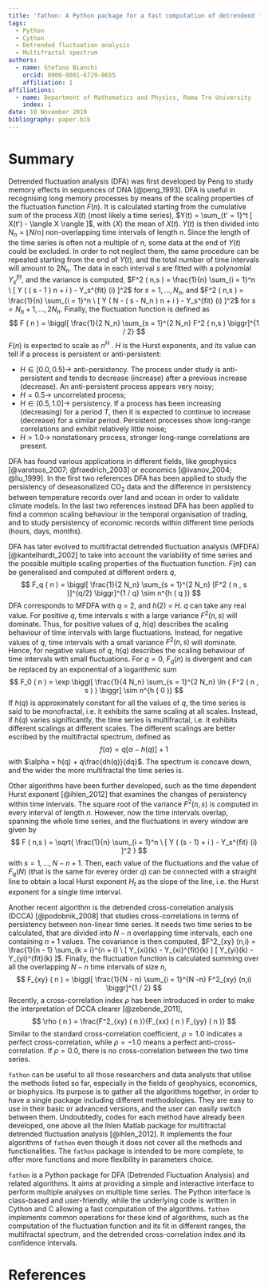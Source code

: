 ```yaml
---
title: 'fathon: A Python package for a fast computation of detrendend fluctuation analysis and related algorithms'
tags:
  - Python
  - Cython
  - Detrended fluctuation analysis
  - Multifractal spectrum
authors:
  - name: Stefano Bianchi
    orcid: 0000-0001-6729-8655
    affiliation: 1
affiliations:
  - name: Department of Mathematics and Physics, Roma Tre University
    index: 1
date: 10 November 2019
bibliography: paper.bib
---
```


# Summary

Detrended fluctuation analysis (DFA) was first developed by Peng to study memory effects in sequences of DNA [@peng_1993]. DFA is useful in recognising long memory processes by means of the scaling properties of the fluctuation function $F (n)$. It is calculated starting from the cumulative sum of the process $X(t)$ (most likely a time series), $Y(t) = \sum_{t' = 1}^t [ X(t') - \langle X \rangle ]$, with $\langle X \rangle$ the mean of $X(t)$. $Y(t)$ is then divided into $N_n = \lfloor N / n \rfloor$ non-overlapping time intervals of length $n$. Since the length of the time series is often not a multiple of $n$, some data at the end of $Y(t)$ could be excluded. In order to not neglect them, the same procedure can be repeated starting from the end of $Y(t)$, and the total number of time intervals will amount to $2N_n$. The data in each interval $s$ are fitted with a polynomial $Y_s^{fit}$, and the variance is computed, $F^2 ( n,s ) = \frac{1}{n} \sum_{i = 1}^n \ [ Y ( ( s - 1 ) n + i ) - Y_s^{fit} (i) ]^2$ for $s = 1, \dots , N_n$, and $F^2 ( n,s ) = \frac{1}{n} \sum_{i = 1}^n \  [ Y ( N - ( s - N_n ) n + i ) - Y_s^{fit} (i) ]^2$ for $s = N_n + 1, \dots , 2N_n$. Finally, the fluctuation function is defined as
$$
F ( n ) = \biggl[ \frac{1}{2 N_n} \sum_{s = 1}^{2 N_n} F^2 ( n,s ) \biggr]^{1 / 2}
$$
$F(n)$ is expected to scale as $n^H$ . $H$ is the Hurst exponents, and its value can tell if a process is persistent or anti-persistent:

- $H \in [0.0, 0.5) \rightarrow$ anti-persistency. The process under study is anti-persistent and tends to decrease (increase) after a previous increase (decrease). An anti-persistent process appears very noisy;
- $H = 0.5 \rightarrow$ uncorrelated process;
- $H \in (0.5, 1.0] \rightarrow$ persistency. If a process has been increasing (decreasing) for a period $T$, then it is expected to continue to increase (decrease) for a similar period. Persistent processes show long-range correlations and exhibit relatively little noise;
- $H > 1.0 \rightarrow$ nonstationary process, stronger long-range correlations are present.

DFA has found various applications in different fields, like geophysics [@varotsos_2007; @fraedrich_2003] or economics [@ivanov_2004; @liu_1999]. In the first two references DFA has been applied to study the persistency of deseasonalized CO$_2$ data and the difference in persistency between temperature records over land and ocean in order to validate climate models. In the last two references instead DFA has been applied to find a common scaling behaviour in the temporal organisation of trading, and to study persistency of economic records within different time periods (hours, days, months).

DFA has later evolved to multifractal detrended fluctuation analysis (MFDFA) [@kantelhardt_2002] to take into account the variability of time series and the possible multiple scaling properties of the fluctuation function. $F(n)$ can be generalised and computed at different orders $q$,
$$
F_q ( n ) = \biggl[ \frac{1}{2 N_n} \sum_{s = 1}^{2 N_n} [F^2 ( n , s )]^{q/2} \biggr]^{1 / q} \sim n^{h ( q )}
$$
DFA corresponds to MFDFA with $q$ = 2, and $h ( 2 )$ = $H$. $q$ can take any real value. For positive $q$, time intervals $s$ with a large variance $F^2 (n,s)$ will dominate. Thus, for positive values of $q$, $h(q)$ describes the scaling behaviour of time intervals with large fluctuations. Instead, for negative values of $q$, time intervals with a small variance $F^2 (n,s)$ will dominate. Hence, for negative values of $q$, $h(q)$ describes the scaling behaviour of time intervals with small fluctuations. For $q = 0$, $F_q(n)$ is divergent and can be replaced by an exponential of a logarithmic sum
$$
F_0 ( n ) = \exp \biggl[ \frac{1}{4 N_n} \sum_{s = 1}^{2 N_n} \ln ( F^2 ( n , s ) ) \biggr] \sim n^{h ( 0 )}
$$
If $h(q)$ is approximately constant for all the values of $q$, the time series is said to be monofractal, i.e. it exhibits the same scaling at all scales. Instead, if $h(q)$ varies significantly, the time series is multifractal, i.e. it exhibits different scalings at different scales. The different scalings are better escribed by the multifractal spectrum, defined as
$$
f(\alpha) = q[\alpha - h(q)] + 1
$$
with $\alpha = h(q) + q\frac{dh(q)}{dq}$. The spectrum is concave down, and the wider the more multifractal the time series is.

Other algorithms have been further developed, such as the time dependent Hurst exponent [@ihlen_2012] that examines the changes of persistency within time intervals. The square root of the variance $F^2(n, s)$ is computed in every interval of length $n$. However, now the time intervals overlap, spanning the whole time series, and the fluctuations in every window are given by
$$
F ( n,s ) = \sqrt{ \frac{1}{n} \sum_{i = 1}^n \ [ Y ( (s - 1) + i ) - Y_s^{fit} (i) ]^2 }
$$
with $s = 1, \dots , N - n + 1$. Then, each value of the fluctuations and the value of $F_q ( N )$ (that is the same for everey order $q$) can be connected with a straight line to obtain a local Hurst exponent $H_t$ as the slope of the line, i.e. the Hurst exponent for a single time interval.

Another recent algorithm is the detrended cross-correlation analysis (DCCA) [@podobnik_2008] that studies cross-correlations in terms of persistency between non-linear time series. It needs two time series to be calculated, that are divided into $N - n$ overlapping time intervals, each one containing $n + 1$ values. The covariance is then computed, $F^2_{xy} (n,i) = \frac{1}{n - 1} \sum_{k = i}^{n + i} \ [ Y_{xi}(k) - Y_{xi}^{fit}(k) ] [ Y_{yi}(k) - Y_{yi}^{fit}(k) ]$. Finally, the fluctuation function is calculated summing over all the overlapping $N - n$ time intervals of size $n$,
$$
F_{xy} ( n ) = \biggl[ \frac{1}{N - n} \sum_{i = 1}^{N -n} F^2_{xy} (n,i) \biggr]^{1 / 2}
$$
Recently, a cross-correlation index $\rho$ has been introduced in order to make the interpretation of DCCA clearer [@zebende_2011],
$$
\rho ( n ) = \frac{F^2_{xy} ( n )}{F_{xx} ( n ) F_{yy} ( n )}
$$
Similar to the standard cross-correlation coefficient, $\rho = 1.0$ indicates a perfect cross-correlation, while $\rho = -1.0$ means a perfect anti-cross-correlation. If $\rho = 0.0$, there is no cross-correlation between the two time series.

``fathon`` can be useful to all those researchers and data analysts that utilise the methods listed so far, especially in the fields of geophysics, economics, or biophysics. Its purpose is to gather all the algorithms together, in order to have a single package including different methodologies. They are easy to use in their basic or advanced versions, and the user can easily switch between them.
Undoubtedly, codes for each method have already been developed, one above all the Ihlen Matlab package for multifractal detrended fluctuation analysis [@ihlen_2012]. It implements the four algorithms of ``fathon`` even though it does not cover all the methods and functionalities.
The ``fathon`` package is intended to be more complete, to offer more functions and more flexibility in parameters choice.

``fathon`` is a Python package for DFA (Detrended Fluctuation Analysis) and related algorithms. It aims at providing a simple and interactive interface to perform multiple analyses on multiple time series. The Python interface is class-based and user-friendly, while the underlying code is written in Cython and C allowing a fast computation of the algorithms. ``fathon`` implements common operations for these kind of algorithms, such as the computation of the fluctuation function and its fit in different ranges, the multifractal spectrum, and the detrended cross-correlation index and its confidence intervals.

# References

